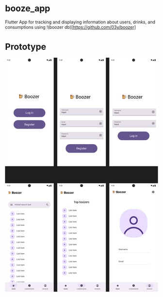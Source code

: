 # booze_app

Flutter App for tracking and displaying information about users, drinks, and consumptions using !(boozer db)[https://github.com/03y/boozer]

# Prototype

![boozer app prototype png](./designs/boozer.png)
